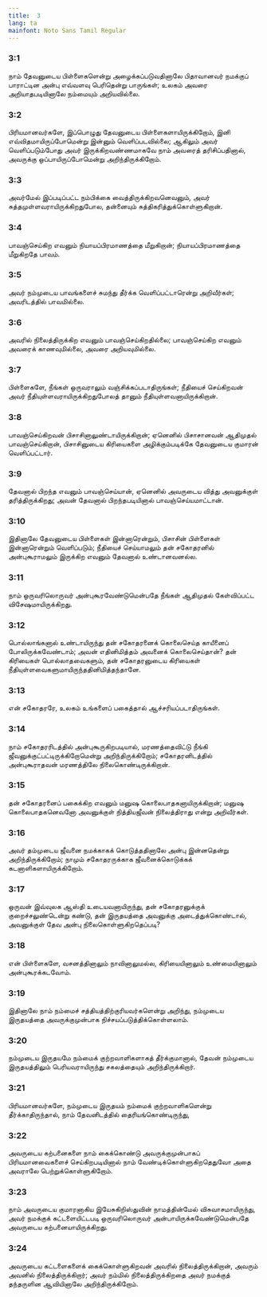 ```yaml
---
title:  3
lang: ta
mainfont: Noto Sans Tamil Regular
---
```


###  3:1

நாம் தேவனுடைய பிள்ளைகளென்று அழைக்கப்படுவதினாலே பிதாவானவர் நமக்குப் பாராட்டின அன்பு எவ்வளவு பெரிதென்று பாருங்கள்; உலகம் அவரை அறியாதபடியினாலே நம்மையும் அறியவில்லை.

###  3:2

பிரியமானவர்களே, இப்பொழுது தேவனுடைய பிள்ளைகளாயிருக்கிறோம், இனி எவ்விதமாயிருப்போமென்று இன்னும் வெளிப்படவில்லை; ஆகிலும் அவர் வெளிப்படும்போது அவர் இருக்கிறவண்ணமாகவே நாம் அவரைத் தரிசிப்பதினால், அவருக்கு ஒப்பாயிருப்போமென்று அறிந்திருக்கிறோம்.

###  3:3

அவர்மேல் இப்படிப்பட்ட நம்பிக்கை வைத்திருக்கிறவனெவனும், அவர் சுத்தமுள்ளவராயிருக்கிறதுபோல, தன்னையும் சுத்திகரித்துக்கொள்ளுகிறான்.

###  3:4

பாவஞ்செய்கிற எவனும் நியாயப்பிரமாணத்தை மீறுகிறான்; நியாயப்பிரமாணத்தை மீறுகிறதே பாவம்.

###  3:5

அவர் நம்முடைய பாவங்களைச் சுமந்து தீர்க்க வெளிப்பட்டாரென்று அறிவீர்கள்; அவரிடத்தில் பாவமில்லை.

###  3:6

அவரில் நிலைத்திருக்கிற எவனும் பாவஞ்செய்கிறதில்லை; பாவஞ்செய்கிற எவனும் அவரைக் காணவுமில்லை, அவரை அறியவுமில்லை.

###  3:7

பிள்ளைகளே, நீங்கள் ஒருவராலும் வஞ்சிக்கப்படாதிருங்கள்; நீதியைச் செய்கிறவன் அவர் நீதியுள்ளவராயிருக்கிறதுபோலத் தானும் நீதியுள்ளவனாயிருக்கிறான்.

###  3:8

பாவஞ்செய்கிறவன் பிசாசினாலுண்டாயிருக்கிறான்; ஏனெனில் பிசாசானவன் ஆதிமுதல் பாவஞ்செய்கிறான், பிசாசினுடைய கிரியைகளை அழிக்கும்படிக்கே தேவனுடைய குமாரன் வெளிப்பட்டார்.

###  3:9

தேவனால் பிறந்த எவனும் பாவஞ்செய்யான், ஏனெனில் அவருடைய வித்து அவனுக்குள் தரித்திருக்கிறது; அவன் தேவனால் பிறந்தபடியினால் பாவஞ்செய்யமாட்டான்.

###  3:10

இதினாலே தேவனுடைய பிள்ளைகள் இன்னாரென்றும், பிசாசின் பிள்ளைகள் இன்னாரென்றும் வெளிப்படும்; நீதியைச் செய்யாமலும் தன் சகோதரனில் அன்புகூராமலும் இருக்கிற எவனும் தேவனால் உண்டானவனல்ல.

###  3:11

நாம் ஒருவரிலொருவர் அன்புகூரவேண்டுமென்பதே நீங்கள் ஆதிமுதல் கேள்விப்பட்ட விசேஷமாயிருக்கிறது.

###  3:12

பொல்லாங்கனால் உண்டாயிருந்து தன் சகோதரனைக் கொலைசெய்த காயீனைப் போலிருக்கவேண்டாம்; அவன் எதினிமித்தம் அவனைக் கொலைசெய்தான்? தன் கிரியைகள் பொல்லாதவைகளும், தன் சகோதரனுடைய கிரியைகள் நீதியுள்ளவைகளுமாயிருந்ததினிமித்தந்தானே.

###  3:13

என் சகோதரரே, உலகம் உங்களைப் பகைத்தால் ஆச்சரியப்படாதிருங்கள்.

###  3:14

நாம் சகோதரரிடத்தில் அன்புகூருகிறபடியால், மரணத்தைவிட்டு நீங்கி ஜீவனுக்குட்பட்டிருக்கிறோமென்று அறிந்திருக்கிறோம்; சகோதரனிடத்தில் அன்புகூராதவன் மரணத்திலே நிலைகொண்டிருக்கிறான்.

###  3:15

தன் சகோதரனைப் பகைக்கிற எவனும் மனுஷ கொலைபாதகனாயிருக்கிறான்; மனுஷ கொலைபாதகனெவனோ அவனுக்குள் நித்தியஜீவன் நிலைத்திராது என்று அறிவீர்கள்.

###  3:16

அவர் தம்முடைய ஜீவனை நமக்காகக் கொடுத்ததினாலே அன்பு இன்னதென்று அறிந்திருக்கிறோம்; நாமும் சகோதரருக்காக ஜீவனைக்கொடுக்கக் கடனாளிகளாயிருக்கிறோம்.

###  3:17

ஒருவன் இவ்வுலக ஆஸ்தி உடையவனாயிருந்து, தன் சகோதரனுக்குக் குறைச்சலுண்டென்று கண்டு, தன் இருதயத்தை அவனுக்கு அடைத்துக்கொண்டால், அவனுக்குள் தேவ அன்பு நிலைகொள்ளுகிறதெப்படி?

###  3:18

என் பிள்ளைகளே, வசனத்தினாலும் நாவினாலுமல்ல, கிரியையினாலும் உண்மையினாலும் அன்புகூரக்கடவோம்.

###  3:19

இதினாலே நாம் நம்மைச் சத்தியத்திற்குரியவர்களென்று அறிந்து, நம்முடைய இருதயத்தை அவருக்குமுன்பாக நிச்சயப்படுத்திக்கொள்ளலாம்.

###  3:20

நம்முடைய இருதயமே நம்மைக் குற்றவாளிகளாகத் தீர்க்குமானால், தேவன் நம்முடைய இருதயத்திலும் பெரியவராயிருந்து சகலத்தையும் அறிந்திருக்கிறார்.

###  3:21

பிரியமானவர்களே, நம்முடைய இருதயம் நம்மைக் குற்றவாளிகளென்று தீர்க்காதிருந்தால், நாம் தேவனிடத்தில் தைரியங்கொண்டிருந்து,

###  3:22

அவருடைய கற்பனைகளை நாம் கைக்கொண்டு அவருக்குமுன்பாகப் பிரியமானவைகளைச் செய்கிறபடியினால் நாம் வேண்டிக்கொள்ளுகிறதெதுவோ அதை அவராலே பெற்றுக்கொள்ளுகிறோம்.

###  3:23

நாம் அவருடைய குமாரனாகிய இயேசுகிறிஸ்துவின் நாமத்தின்மேல் விசுவாசமாயிருந்து, அவர் நமக்குக் கட்டளையிட்டபடி ஒருவரிலொருவர் அன்பாயிருக்கவேண்டுமென்பதே அவருடைய கற்பனையாயிருக்கிறது.

###  3:24

அவருடைய கட்டளைகளைக் கைக்கொள்ளுகிறவன் அவரில் நிலைத்திருக்கிறான், அவரும் அவனில் நிலைத்திருக்கிறார்; அவர் நம்மில் நிலைத்திருக்கிறதை அவர் நமக்குத் தந்தருளின ஆவியினாலே அறிந்திருக்கிறோம்.


